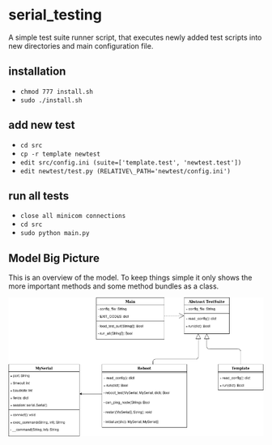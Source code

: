 # serial\_testing

A simple test suite runner script, that executes newly added test scripts into new directories and main configuration file.

## installation
* `chmod 777 install.sh`
* `sudo ./install.sh`

## add new test
* `cd src`
* `cp -r template newtest`
* `edit src/config.ini (suite=['template.test', 'newtest.test'])`
* `edit newtest/test.py (RELATIVE\_PATH='newtest/config.ini')`

## run all tests
* `close all minicom connections`
* `cd src`
* `sudo python main.py`

## Model Big Picture

This is an overview of the model. To keep things simple it only shows the more
important methods and some method bundles as a class.

![Model UML](doc/model.png)
